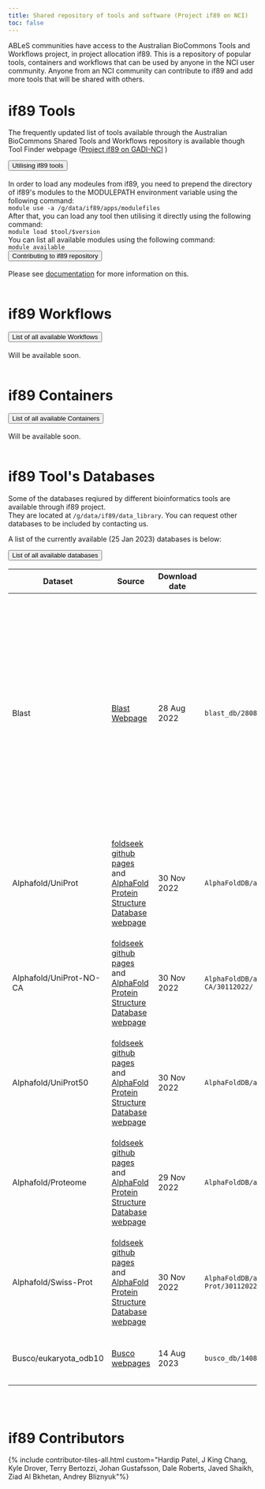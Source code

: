 ```yaml
---
title: Shared repository of tools and software (Project if89 on NCI)
toc: false
---
```


ABLeS communities have access to the Australian BioCommons Tools and Workflows project, in project allocation if89. This
is a repository of popular tools, containers and workflows that can be used by anyone in the NCI user community. Anyone
from an NCI community can contribute to if89 and add more tools that will be shared with others.

# if89 Tools

The frequently updated list of tools available through the Australian BioCommons Shared Tools and Workflows repository is available though Tool Finder webpage (<a href="https://australianbiocommons.github.io/2_tools.html">Project if89 on GADI-NCI</a> )

 <div class="accordion" id="accordion-if89-tool">
      <!--<div class="accordion-item">
        <h2 class="accordion-header" id="heading-if89-tool-1" style="margin-top:0rem">
          <button class="accordion-button collapsed" type="button" data-bs-toggle="collapse" data-bs-target="#collapse-if89-tool-1" aria-expanded="false" aria-controls="collapse-if89-tool-1">
            List of all available tools in if89  (2022-04-13)
          </button>
        </h2>
        <div id="collapse-if89-tool-1" class="accordion-collapse collapse" aria-labelledby="heading-if89-tool-1" data-bs-parent="#accordion-if89-tool">
          <div class="accordion-body" >
            The frequently updated list of tools available through the Australian BioCommons Shared Tools and Workflows repository is available though Tool Finder webpage (<a href="https://australianbiocommons.github.io/2_tools.html">Project if89 on GADI-NCI</a> )
          </div>
        </div>
      </div> -->
      <div class="accordion-item">
        <h2 class="accordion-header" id="heading-if89-tool-2" style="margin-top:0rem">
          <button class="accordion-button collapsed" type="button" data-bs-toggle="collapse" data-bs-target="#collapse-if89-tool-2" aria-expanded="false" aria-controls="collapse-if89-tool-2">
            Utilising if89 tools
          </button>
        </h2>
        <div id="collapse-if89-tool-2" class="accordion-collapse collapse" aria-labelledby="heading-if89-tool-2" data-bs-parent="#accordion-if89-tool">
          <div class="accordion-body">
            In order to load any modeules from if89, you need to prepend the directory of if89's modules to the MODULEPATH environment variable using the following command: <br/> 
            <code>module use -a /g/data/if89/apps/modulefiles</code> <br/>
            After that, you can load any tool then utilising it directly using the following command:<br/>
            <code>module load $tool/$version</code> <br/>
            You can list all available modules using the following command:<br/>
            <code>module available</code>
          </div>
        </div>
      </div>
        <div class="accordion-item">
                <h2 class="accordion-header" id="heading-if89-tool-3" style="margin-top:0rem">
                  <button class="accordion-button collapsed" type="button" data-bs-toggle="collapse" data-bs-target="#collapse-if89-tool-3" aria-expanded="false" aria-controls="collapse-if89-tool-3">
                    Contributing to if89 repository
                  </button>
                </h2>
                <div id="collapse-if89-tool-3" class="accordion-collapse collapse" aria-labelledby="heading-if89-tool-3" data-bs-parent="#accordion-if89-tool">
                  <div class="accordion-body">
                   Please see <a href="/ables/if89-technical/">documentation</a> for more information on this. 
                  </div>
                </div>
              </div>
 </div>

<br/>

# if89 Workflows

 <div class="accordion" id="accordion-if89-wf">
      <div class="accordion-item">
        <h2 class="accordion-header" id="heading-if89-wf-1" style="margin-top:0rem">
          <button class="accordion-button collapsed" type="button" data-bs-toggle="collapse" data-bs-target="#collapse-if89-wf-1" aria-expanded="false" aria-controls="collapse-if89-wf-1">
            List of all available Workflows
          </button>
        </h2>
        <div id="collapse-if89-wf-1" class="accordion-collapse collapse" aria-labelledby="heading-if89-wf-1" data-bs-parent="#accordion-if89-wf">
          <div class="accordion-body" >
            Will be available soon.
        </div>
        </div>
      </div>
 </div>


<br/>

# if89 Containers

 <div class="accordion" id="accordion-if89-cont">
      <div class="accordion-item">
        <h2 class="accordion-header" id="heading-if89-cont-1" style="margin-top:0rem">
          <button class="accordion-button collapsed" type="button" data-bs-toggle="collapse" data-bs-target="#collapse-if89-cont-1" aria-expanded="false" aria-controls="collapse-if89-cont-1">
            List of all available Containers
          </button>
        </h2>
        <div id="collapse-if89-cont-1" class="accordion-collapse collapse" aria-labelledby="heading-if89-cont-1" data-bs-parent="#accordion-if89-cont">
          <div class="accordion-body" >
            Will be available soon.
        </div>
        </div>
      </div>
 </div>

<br/>

# if89 Tool's Databases

Some of the databases reqiured by different bioinformatics tools are available through if89 project.  
They are located at <code>/g/data/if89/data_library</code>. You can request other databases to be included by contacting us. 

A list of the currently available (25 Jan 2023) databases is below:


<div class="accordion" id="accordion-if89-ds">
      <div class="accordion-item">
        <h2 class="accordion-header" id="heading-if89-ds-1" style="margin-top:0rem">
          <button class="accordion-button collapsed" type="button" data-bs-toggle="collapse" data-bs-target="#collapse-if89-ds-1" aria-expanded="false" aria-controls="collapse-if89-ds-1">
            List of all available databases
          </button>
        </h2>
        <div id="collapse-if89-ds-1" class="accordion-collapse collapse" aria-labelledby="heading-if89-ds-1" data-bs-parent="#accordion-if89-ds">
          <div class="accordion-body" >
            <table>
              <thead>
                <tr>
                  <th><strong>Dataset</strong></th>
                  <th><strong>Source</strong></th>
                  <th><strong>Download date</strong></th>
                  <th><strong>Location</strong></th>
                  <th><strong>Details</strong></th>
                </tr>
              </thead>
              <tbody>
                <tr>
                  <td>Blast</td>
                  <td><a href="https://blast.ncbi.nlm.nih.gov/doc/blast-help/downloadblastdata.html"> Blast Webpage </a></td>
                  <td> 28 Aug 2022 </td>
                  <td><code>blast_db/28082022/</code></td>
                  <td> <strong>nr.*.gz</strong>: non-redundant protein sequence database with entries
                           from GenPept, Swissprot, PIR, PDF, PDB, and RefSeq. <strong>nt.*.gz</strong>: nucleotide sequence database, with entries from all 
                          traditional divisions of GenBank, EMBL, and DDBJ.
                  </td>
                </tr>
                <tr>
                  <td>Alphafold/UniProt</td>
                  <td> <a href="https://github.com/steineggerlab/foldseek"> foldseek github pages</a> and <a href="https://alphafold.ebi.ac.uk/"> AlphaFold Protein Structure Database webpage </a></td>
                  <td>30 Nov 2022</td>
                  <td><code>AlphaFoldDB/aminoacid/UniProt/30112022/</code></td>
                  <td>Aminoacid dataset for foldseek tool. Downloaded through <code>databases</code> command in foldseek tool.</td>
                </tr>
                <tr>
                  <td> Alphafold/UniProt-NO-CA</td>
                  <td> <a href="https://github.com/steineggerlab/foldseek"> foldseek github pages</a> and <a href="https://alphafold.ebi.ac.uk/"> AlphaFold Protein Structure Database webpage </a></td>
                  <td>30 Nov 2022</td>
                  <td><code>AlphaFoldDB/aminoacid/UniProt-NO-CA/30112022/</code></td>
                  <td>Aminoacid dataset for foldseek tool. Downloaded through <code>databases</code> command in foldseek tool.</td>
                </tr>
                <tr>
                  <td>Alphafold/UniProt50</td>
                  <td> <a href="https://github.com/steineggerlab/foldseek"> foldseek github pages</a> and <a href="https://alphafold.ebi.ac.uk/"> AlphaFold Protein Structure Database webpage </a></td>
                  <td>30 Nov 2022</td>
                  <td><code>AlphaFoldDB/aminoacid/UniProt50/30112022/</code></td>
                  <td>Aminoacid dataset for foldseek tool. Downloaded through <code>databases</code> command in foldseek tool.</td>
                </tr>
                <tr>
                  <td>Alphafold/Proteome</td>
                  <td> <a href="https://github.com/steineggerlab/foldseek"> foldseek github pages</a> and <a href="https://alphafold.ebi.ac.uk/"> AlphaFold Protein Structure Database webpage </a></td>
                  <td>29 Nov 2022</td>
                  <td><code>AlphaFoldDB/aminoacid/Proteome/29112022/</code></td>
                  <td>Aminoacid dataset for foldseek tool. Downloaded through <code>databases</code> command in foldseek tool.</td>
                </tr>
                <tr>
                  <td>Alphafold/Swiss-Prot</td>
                  <td> <a href="https://github.com/steineggerlab/foldseek"> foldseek github pages</a> and <a href="https://alphafold.ebi.ac.uk/"> AlphaFold Protein Structure Database webpage </a></td>
                  <td>30 Nov 2022</td>
                  <td><code>AlphaFoldDB/aminoacid/Swiss-Prot/30112022/</code></td>
                  <td>Aminoacid dataset for foldseek tool. Downloaded through <code>databases</code> command in foldseek tool.</td>
                </tr>
                <tr>
                  <td>Busco/eukaryota_odb10</td>
                  <td> <a href="https://busco-data.ezlab.org/v5/data/lineages/"> Busco webpages</a></td>
                  <td>14 Aug 2023</td>
                  <td><code>busco_db/14082023/lineages</code></td>
                  <td>Lineage datasets for busco tool. Downloaded manually.</td>
                </tr>
              </tbody>
            </table>
          </div>
        </div>
      </div>
  </div>

  <br/>
  <br/>

# if89 Contributors
{% include contributor-tiles-all.html custom="Hardip Patel, J King Chang, Kyle Drover, Terry Bertozzi, Johan Gustafsson, Dale Roberts, Javed Shaikh, Ziad Al Bkhetan, Andrey Bliznyuk"%}